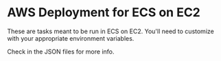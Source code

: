# AWS Deployment for ECS on EC2

These are tasks meant to be run in ECS on EC2. You'll need to customize with your appropriate environment variables. 

Check in the JSON files for more info.